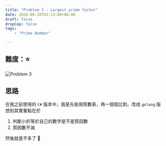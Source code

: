 ```yaml
---
title: "Problem 3 : Largest prime factor"
date: 2020-08-20T02:13:00+08:00
draft: false
dropCap: false
tags:
    - "Prime Number"

---
```


## 難度：⭐️

![Problem 3](https://i.imgur.com/ZMB4JjC.png)

## 思路

在我之前使用的 `C#` 版本中，我是先偷用質數表，再一個個比對。改成 `golang` 版想到其實重點在於 

1. 判斷小於等於自己的數字是不是質因數
2. 質因數不滅

然後就差不多了 🍻
